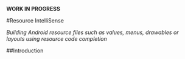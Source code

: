 **WORK IN PROGRESS**

#Resource IntelliSense

*Building Android resource files such as values, menus, drawables or layouts using resource code completion*

##Introduction

##
